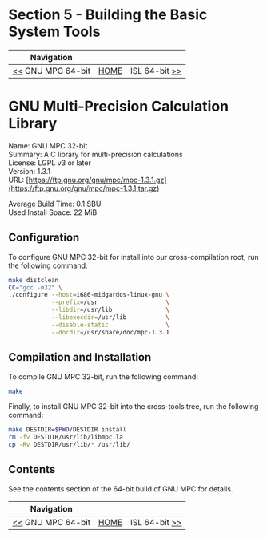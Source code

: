 # Section 5 - Building the Basic System Tools

| Navigation |||
| --- | --- | ---: |
| [<<](./GNUMPC64bit.md) GNU MPC 64-bit | [HOME](../README.md) | ISL 64-bit [>>](./ISL64bit.md) |

# GNU Multi-Precision Calculation Library

Name: GNU MPC 32-bit<br />
Summary: A C library for multi-precision calculations<br />
License: LGPL v3 or later<br />
Version: 1.3.1<br />
URL: [https://ftp.gnu.org/gnu/mpc/mpc-1.3.1.gz](https://ftp.gnu.org/gnu/mpc/mpc-1.3.1.tar.gz)<br />

Average Build Time: 0.1 SBU<br />
Used Install Space: 22 MiB<br />

## Configuration

To configure GNU MPC 32-bit for install into our cross-compilation root, run the following command:

```bash
make distclean
CC="gcc -m32" \
./configure --host=i686-midgardos-linux-gnu \
            --prefix=/usr                   \
            --libdir=/usr/lib               \
            --libexecdir=/usr/lib           \
            --disable-static                \
            --docdir=/usr/share/doc/mpc-1.3.1
```

## Compilation and Installation

To compile GNU MPC 32-bit, run the following command:

```bash
make
```

Finally, to install GNU MPC 32-bit into the cross-tools tree, run the following command:

```bash
make DESTDIR=$PWD/DESTDIR install
rm -fv DESTDIR/usr/lib/libmpc.la
cp -Rv DESTDIR/usr/lib/* /usr/lib/
```

## Contents

See the contents section of the 64-bit build of GNU MPC for details.

| Navigation |||
| --- | --- | ---: |
| [<<](./GNUMPC64bit.md) GNU MPC 64-bit | [HOME](../README.md) | ISL 64-bit [>>](./ISL64bit.md) |
